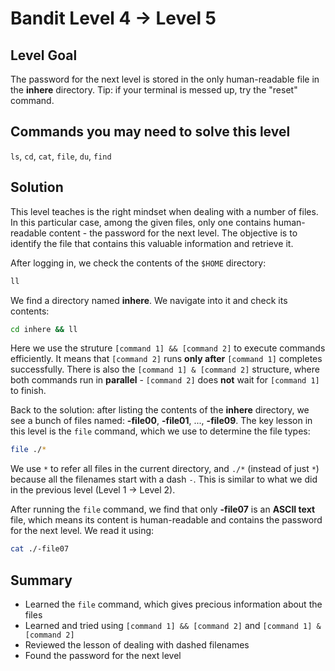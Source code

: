 # Bandit Level 4 → Level 5
## Level Goal
The password for the next level is stored in the only human-readable file in the **inhere** directory.
Tip: if your terminal is messed up, try the "reset" command.

## Commands you may need to solve this level
`ls`, `cd`, `cat`, `file`, `du`, `find`

## Solution
This level teaches is the right mindset when dealing with a number of files.
In this particular case, among the given files, only one contains human-readable content - the password for the next level.
The objective is to identify the file that contains this valuable information and retrieve it.

After logging in, we check the contents of the `$HOME` directory:
```bash
ll
```
We find a directory named **inhere**.
We navigate into it and check its contents:
```bash
cd inhere && ll
```
Here we use the struture `[command 1] && [command 2]` to execute commands efficiently.
It means that `[command 2]` runs **only after** `[command 1]` completes successfully.
There is also the `[command 1] & [command 2]` structure, where both commands run in **parallel** - `[command 2]` does **not** wait for `[command 1]` to finish.

Back to the solution: after listing the contents of the **inhere** directory, we see a bunch of files named: **-file00**, **-file01**, ..., **-file09**.
The key lesson in this level is the `file` command, which we use to determine the file types:
```bash
file ./*
```
We use `*` to refer all files in the current directory, and `./*` (instead of just `*`) because all the filenames start with a dash `-`.
This is similar to what we did in the previous level (Level 1 → Level 2).

After running the `file` command, we find that only **-file07** is an **ASCII text** file, which means its content is human-readable and contains the password for the next level.
We read it using:
```bash
cat ./-file07
```

## Summary
- Learned the `file` command, which gives precious information about the files
- Learned and tried using `[command 1] && [command 2]` and `[command 1] & [command 2]`
- Reviewed the lesson of dealing with dashed filenames
- Found the password for the next level
